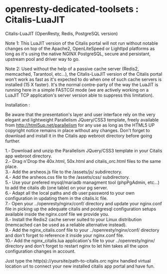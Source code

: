 # openresty-dedicated-toolsets : Citalis-LuaJIT
Citalis-LuaJIT (OpenResty, Redis, PostgreSQL version)

Note 1: This LuaJIT version of the Citalis portal will not run without notable changes on top of the Apache2, OpenLiteSpeed or Lighttpd platforms as long as it's using the native NGINX PostgreSQL, secure and persistant, upstream pool and driver way to go.

Note 2: Used without the help of a passive cache server (Redis2, memcached, Tarantool, etc...), the Citalis-LuaJIT version of the Citalis portal won't work as fast as it's expected to do when one of such cache servers is installed (15 X faster). It's the normal contre-party of the way the LuaJIT is running here in a simple FASTCGI mode (we are actively working on a LuaJIT TCP application's server version able to suppress this limitation).

Installation :

Be aware that the presentation's layer and user interface rely on the very elegant and lightweight Parallelism JQuery/CSS3 template, freely available from http://html5up.net/parallelism for any use as long as the HTML5 UP copyright notice remains in place without any changes. Don't forget to download and install it in the Citalis app webroot directory before going further.

1.- Download and unzip the Parallelism JQuery/CSS3 template in your Citalis app webroot directory.<br />
2.- Drag n'Drop the 40x.html, 50x.html and citalis_orc.html files to the same place.<br />
3.- Add the arsheos.js file to the /assets/js/ subdirectory.<br />
4.- Add the arsheos.css file to the /assets/css/ subdirectory.<br />
5.- Use your prefered mysql/mariadb managment tool (phpPgAdmin, etc...) to add the citalis db (one table) on your pg server.<br />
6.- Adapt all the local paths and db user:password to your own configuration in updating them in the citalis.lc file.<br />
7.- Open your ../openresty/nginx/conf/ directory and update your nginx.conf file in picking up the adequate citalis and postgresql configuration setups available inside the nginx.conf file we provide you.<br />
8.- Install the Redis2 cache server suited to your Linux distribution (memcached can be used as a reliable alternative instead).<br />
9.- Add the nginx_citalis.conf file to your ../openresty/nginx/conf/ directory and don't forget to reference it inside your nginx.conf file.<br />
10.- Add the nginx_citalis.lua application's file to your ../openresty/nginx/ directory and don't forget to restart nginx to let him takes all the upon configuration changes in account.<br />

Just type the http(s)://yoursite/path-to-citalis.orc nginx handled virtual location url to connect your new installed citalis app portal and have fun.
